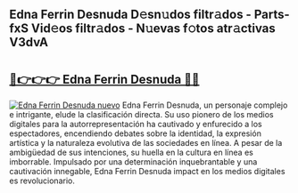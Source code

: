 ## Edna Ferrin Desnuda D𝚎sn𝚞dos filtr𝚊dos - Parts-fxS Vid𝚎os filtr𝚊dos - N𝚞evas f𝚘tos atr𝚊ctivas V3dvA

# <h2><a href="http://mb0ue4.tromn.icu/?c=Edna+Ferrin+Desnuda">🔗👉👉👉 Edna Ferrin Desnuda 🔗🔗</a></h2>

[![Edna Ferrin Desnuda nuevo](https://i.imgur.com/pEAQMta.gif)](http://mb0ue4.tromn.icu/?c=Edna+Ferrin+Desnuda)
Edna Ferrin Desnuda, un personaje complejo e intrigante, elude la clasificación directa. Su uso pionero de los medios digitales para la autorrepresentación ha cautivado y enfurecido a los espectadores, encendiendo debates sobre la identidad, la expresión artística y la naturaleza evolutiva de las sociedades en línea. A pesar de la ambigüedad de sus intenciones, su huella en la cultura en línea es imborrable. Impulsado por una determinación inquebrantable y una cautivación innegable, Edna Ferrin Desnuda impact en los medios digitales es revolucionario.

